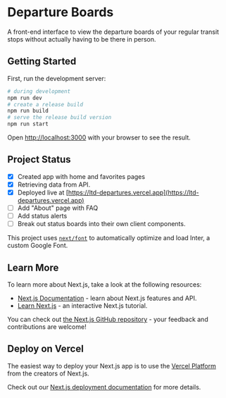 # Departure Boards

A front-end interface to view the departure boards of your regular transit stops without actually having to be there in person.

## Getting Started

First, run the development server:

```bash
# during development
npm run dev
# create a release build
npm run build
# serve the release build version
npm run start
```

Open [http://localhost:3000](http://localhost:3000) with your browser to see the result.

## Project Status

- [x] Created app with home and favorites pages
- [x] Retrieving data from API.
- [x] Deployed live at [https://ltd-departures.vercel.app](https://ltd-departures.vercel.app)
- [ ] Add "About" page with FAQ
- [ ] Add status alerts
- [ ] Break out status boards into their own client components.

This project uses [`next/font`](https://nextjs.org/docs/basic-features/font-optimization) to automatically optimize and load Inter, a custom Google Font.

## Learn More

To learn more about Next.js, take a look at the following resources:

- [Next.js Documentation](https://nextjs.org/docs) - learn about Next.js features and API.
- [Learn Next.js](https://nextjs.org/learn) - an interactive Next.js tutorial.

You can check out [the Next.js GitHub repository](https://github.com/vercel/next.js/) - your feedback and contributions are welcome!

## Deploy on Vercel

The easiest way to deploy your Next.js app is to use the [Vercel Platform](https://vercel.com/new?utm_medium=default-template&filter=next.js&utm_source=create-next-app&utm_campaign=create-next-app-readme) from the creators of Next.js.

Check out our [Next.js deployment documentation](https://nextjs.org/docs/deployment) for more details.
